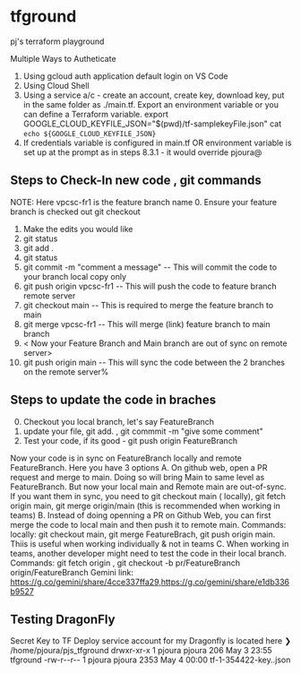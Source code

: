 # tfground
pj's terraform playground

Multiple Ways to Autheticate 
1. Using gcloud auth application default login on VS Code
2. Using Cloud Shell 
3. Using a service a/c - create an account, create key, download key, put in the same folder as ./main.tf. Export an environment variable or you can define a Terraform variable. 
    export GOOGLE_CLOUD_KEYFILE_JSON="$(pwd)/tf-samplekeyFile.json"
    cat `echo ${GOOGLE_CLOUD_KEYFILE_JSON}`
4. If credentials variable is configured in main.tf OR environment variable is set up at the prompt as in steps 8.3.1 - it would override pjoura@

## Steps to Check-In new code , git commands
NOTE: Here vpcsc-fr1 is the feature branch name
0.  Ensure your feature branch is checked out git checkout <brancg-name> 
1.  Make the edits you would like
2.  git status
3.  git add . 
4.  git status 
5.  git commit -m "comment a message" -- This will commit the code to your branch local copy only
6.  git push origin vpcsc-fr1 -- This will push the code to feature branch remote server
7.  git checkout main -- This is required to merge the feature branch to main
8.  git merge vpcsc-fr1 -- This will merge (link) feature branch to main branch
9.  < Now your Feature Branch and Main branch are out of sync on remote server>
10. git push origin main -- This will sync the code between the 2 branches on the remote server%  
## Steps to update the code in braches
0. Checkout you local branch, let's say FeatureBranch
1. update your file, git add. , git commmit -m "give some comment"
2. Test your code, if its good - git push origin FeatureBranch

Now your code is in sync on FeatureBranch locally and remote FeatureBranch. Here you have 3 options
A. On github web, open a PR request and merge to main. Doing so will bring Main to same level as FeatureBranch. But now your local main and Remote main are out-of-sync. If you want them in sync, you need to git checkout main ( locally), git fetch origin main, git merge origin/main (this is recommended when working in teams)
B. Instead of doing openning a PR on Github Web, you can first merge the code to local main and then push it to remote main. Commands: locally: git checkout main, git merge FeatureBrach, git push origin main. Thiis is useful when working individually & not in teams
C. When working in teams, another developer might need to test the code in their local branch.
 Commands: git fetch origin , git checkout -b pr/FeatureBranch origin/FeatureBranch
 Gemini link: https://g.co/gemini/share/4cce337ffa29,https://g.co/gemini/share/e1db336b9527
## Testing DragonFly ##
Secret Key to TF Deploy service account for my Dragonfly is located here
❯ /home/pjoura/pjs_tfground
drwxr-xr-x 1 pjoura pjoura  206 May  3 23:55 tfground
-rw-r--r-- 1 pjoura pjoura 2353 May  4 00:00 tf-1-354422-key..json